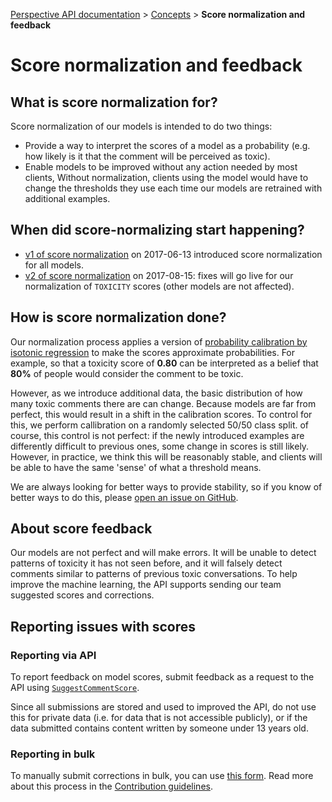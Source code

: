 [Perspective API documentation](https://github.com/conversationai/perspectiveapi/blob/master/README.md) > [Concepts](README.md) > **Score normalization and feedback**

# Score normalization and feedback

## What is score normalization for?

Score normalization of our models is intended to do two things:

*   Provide a way to interpret the scores of a model as a probability (e.g. how
    likely is it that the comment will be perceived as toxic).
*   Enable models to be improved without any action needed by most clients,
    Without normalization, clients using the model would have to change the
    thresholds they use each time our models are retrained with additional
    examples.


## When did score-normalizing start happening?

*   [v1 of score normalization](/releases/score_normalization_v1.md) on 2017-06-13
    introduced score normalization for all models.
*   [v2 of score normalization](/releases/score_normalization_v2_for_toxicity.md) on
    2017-08-15: fixes will go live for our normalization of `TOXICITY` scores
    (other models are not affected).


## How is score normalization done?

Our normalization process applies a version of [probability calibration by
isotonic regression](http://scikit-learn.org/stable/modules/calibration.html) to
make the scores approximate probabilities. For example, so that a toxicity score
of **0.80** can be interpreted as a belief that **80%** of people would consider
the comment to be toxic.

However, as we introduce additional data, the basic distribution of how many
toxic comments there are can change. Because models are far from perfect, this
would result in a shift in the calibration scores. To control for this, we
perform callibration on a randomly selected 50/50 class split. of course, this
control is not perfect: if the newly introduced examples are differently
difficult to previous ones, some change in scores is still likely.
However, in practice, we think this will be reasonably stable, and clients will
be able to have the same 'sense' of what a threshold means.


We are always looking for better ways to provide stability, so if you know of
better ways to do this, please
[open an issue on GitHub](https://github.com/conversationai/perspectiveapi/issues).

## About score feedback

Our models are not perfect and will make errors. It will be unable to detect patterns
of toxicity it has not seen before, and it will falsely detect comments similar to
patterns of previous toxic conversations. To help improve the machine learning, the API
supports sending our team suggested scores and corrections.

## Reporting issues with scores
 
### Reporting via API

To report feedback on model scores, submit feedback as a request to the API
using [`SuggestCommentScore`](api_reference.md#suggestcommentscore-request).

Since all submissions are stored and used to improved the API, do not use this for private
data (i.e. for data that is not accessible publicly), or if the data submitted contains
content written by someone under 13 years old.
 
### Reporting in bulk

To manually submit corrections in bulk, you can use
[this form](https://docs.google.com/forms/d/e/1FAIpQLScAivfFHiwq08JfsHuIkTbdECLK0nSmyBi4JMvaqDrom2aVQw/viewform?c=0&w=1).
Read more about this process in the [Contribution guidelines](CONTRIBUTING.md).

